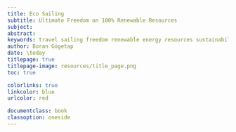 ```yaml
---
title: Eco Sailing
subtitle: Ultimate Freedom on 100% Renewable Resources
subject:  
abstract: 
keywords: travel sailing freedom renewable energy resources sustainability eco ecology environment
author: Boran Gögetap
date: \today
titlepage: true
titlepage-image: resources/title_page.png
toc: true

colorlinks: true
linkcolor: blue
urlcolor: red

documentclass: book
classoption: oneside
---
```


<!-- book metadata - keep this as first manuscript file !          -->
<!-- NOTE that an empty subtitle definition breaks custom.tex      -->
<!-- see also https://pandoc.org/demo/example33/6.2-variables.html -->
